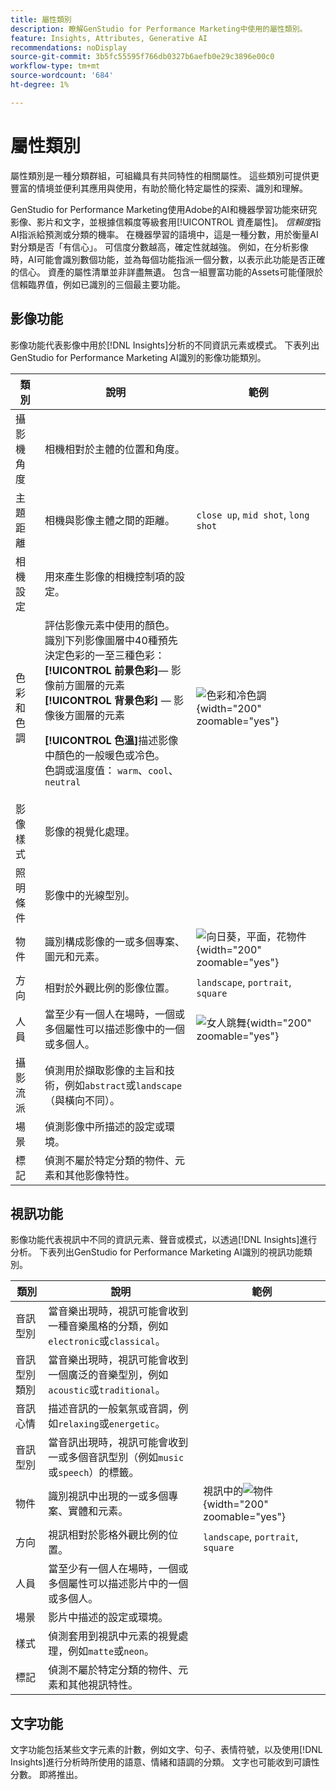 ```yaml
---
title: 屬性類別
description: 瞭解GenStudio for Performance Marketing中使用的屬性類別。
feature: Insights, Attributes, Generative AI
recommendations: noDisplay
source-git-commit: 3b5fc55595f766db0327b6aefb0e29c3896e00c0
workflow-type: tm+mt
source-wordcount: '684'
ht-degree: 1%

---
```


# 屬性類別

屬性類別是一種分類群組，可組織具有共同特性的相關屬性。 這些類別可提供更豐富的情境並便利其應用與使用，有助於簡化特定屬性的探索、識別和理解。

GenStudio for Performance Marketing使用Adobe的AI和機器學習功能來研究影像、影片和文字，並根據信賴度等級套用[!UICONTROL 資產屬性]。 _信賴度_&#x200B;指AI指派給預測或分類的機率。 在機器學習的語境中，這是一種分數，用於衡量AI對分類是否「有信心」。 可信度分數越高，確定性就越強。 例如，在分析影像時，AI可能會識別數個功能，並為每個功能指派一個分數，以表示此功能是否正確的信心。 資產的屬性清單並非詳盡無遺。 包含一組豐富功能的Assets可能僅限於信賴臨界值，例如已識別的三個最主要功能。

## 影像功能

影像功能代表影像中用於[!DNL Insights]分析的不同資訊元素或模式。 下表列出GenStudio for Performance Marketing AI識別的影像功能類別。

<!-- For the writer: turn off word wrap to work with these tables. Option + Z -->

| 類別 | 說明 | 範例 |
| ----------------------- | ----------------------------------------------------------------------------------------------------- | ------------------------------------------------------------------------------------------------------------------------------------------------------------------------------ |
| 攝影機角度 | 相機相對於主體的位置和角度。 |                                                                                                                                                                                |
| 主題距離 | 相機與影像主體之間的距離。 | `close up`, `mid shot`, `long shot` |
| 相機設定 | 用來產生影像的相機控制項的設定。 |                                                                                                                                                                                |
| 色彩和色調 | 評估影像元素中使用的顏色。 識別下列影像圖層中40種預先決定色彩的一至三種色彩： <br>**[!UICONTROL 前景色彩&#x200B;]**— 影像前方圖層的元素<br>**[!UICONTROL 背景色彩]** — 影像後方圖層的元素<p>**[!UICONTROL 色溫]**&#x200B;描述影像中顏色的一般暖色或冷色。<br>色調或溫度值： `warm`、`cool`、`neutral` | ![色彩和冷色調](../../assets/category/image-color-temp.png){width="200" zoomable="yes"} |
| 影像樣式 | 影像的視覺化處理。 |                                                                                                                                                                                |
| 照明條件 | 影像中的光線型別。 |                                                                                                                                                                                |
| 物件 | 識別構成影像的一或多個專案、圖元和元素。 | ![向日葵，平面，花物件](../../assets/category/image-objects.png){width="200" zoomable="yes"} |
| 方向 | 相對於外觀比例的影像位置。 | `landscape`, `portrait`, `square` |
| 人員 | 當至少有一個人在場時，一個或多個屬性可以描述影像中的一個或多個人。 | ![女人跳舞](../../assets/category/image-people.png){width="200" zoomable="yes"} |
| 攝影流派 | 偵測用於擷取影像的主旨和技術，例如`abstract`或`landscape` （與橫向不同）。 |           |
| 場景 | 偵測影像中所描述的設定或環境。 |                                             |
| 標記 | 偵測不屬於特定分類的物件、元素和其他影像特性。 |                                      |

<!-- Not yet approved by legal
| Attention distribution  | The level of viewer attention spread across an image.                                                 | `high`, `medium`, `low`                                                                                                                                                                                                    |
| Content density         | The amount of information or detail in an image.                                                      | `high`, `medium`, `low`                                                                                                                                                                                                    |
-->

## 視訊功能

影像功能代表視訊中不同的資訊元素、聲音或模式，以透過[!DNL Insights]進行分析。 下表列出GenStudio for Performance Marketing AI識別的視訊功能類別。

| 類別 | 說明 | 範例 |
| ------------------- | ------------------------------------------------------------------------------------------------------------ | --------------------------------------------------------------------------------------- |
| 音訊型別 | 當音樂出現時，視訊可能會收到一種音樂風格的分類，例如`electronic`或`classical`。 |          |
| 音訊型別類別 | 當音樂出現時，視訊可能會收到一個廣泛的音樂型別，例如`acoustic`或`traditional`。 |          |
| 音訊心情 | 描述音訊的一般氣氛或音調，例如`relaxing`或`energetic`。 |          |
| 音訊型別 | 當音訊出現時，視訊可能會收到一或多個音訊型別（例如`music`或`speech`）的標籤。 |          |
| 物件 | 識別視訊中出現的一或多個專案、實體和元素。 | 視訊中的![物件](../../assets/category/video-objects.png){width="200" zoomable="yes"} |
| 方向 | 視訊相對於影格外觀比例的位置。 | `landscape`, `portrait`, `square` |
| 人員 | 當至少有一個人在場時，一個或多個屬性可以描述影片中的一個或多個人。 |        |
| 場景 | 影片中描述的設定或環境。 |        |
| 樣式 | 偵測套用到視訊中元素的視覺處理，例如`matte`或`neon`。 |        |
| 標記 | 偵測不屬於特定分類的物件、元素和其他視訊特性。 |        |

## 文字功能

文字功能包括某些文字元素的計數，例如文字、句子、表情符號，以及使用[!DNL Insights]進行分析時所使用的語意、情緒和語調的分類。 文字也可能收到可讀性分數。 即將推出。

<!-- Not yet approved by legal

The following table lists the image feature categories recognized by the GenStudio for Performance Marketing AI.

| Category             | Description | Example |
|----------------------|-------------|--------|
| Emojis Count         |             |        |
| HashTags Count       |             |        |
| Keywords             |             |        |
| Marketing Emotions   |             |        |
| Narratives           | Text that represents an overarching situation, theme, or a story. Narratives can communicate values, purpose, or identity that resonates with consumers on many levels.   |        |
| Persuasion Strategies|             |        |
| Readability          |             |        |
| Tone of voice        | | |
-->
